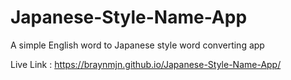 # Japanese-Style-Name-App
A simple English word to Japanese style word converting app

Live Link : https://braynmjn.github.io/Japanese-Style-Name-App/
